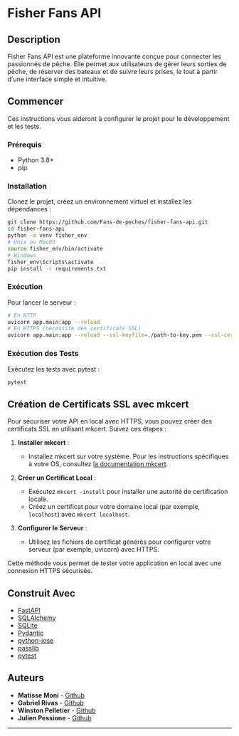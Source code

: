 # Fisher Fans API

## Description

Fisher Fans API est une plateforme innovante conçue pour connecter les passionnés de pêche. Elle permet aux utilisateurs de gérer leurs sorties de pêche, de réserver des bateaux et de suivre leurs prises, le tout à partir d'une interface simple et intuitive.

## Commencer

Ces instructions vous aideront à configurer le projet pour le développement et les tests.

### Prérequis

- Python 3.8+
- pip

### Installation

Clonez le projet, créez un environnement virtuel et installez les dépendances :

```bash
git clone https://github.com/Fans-de-peches/fisher-fans-api.git
cd fisher-fans-api
python -m venv fisher_env
# Unix ou MacOS
source fisher_env/bin/activate
# Windows
fisher_env\Scripts\activate
pip install -r requirements.txt
```

### Exécution

Pour lancer le serveur :

```bash
# En HTTP
uvicorn app.main:app --reload
# En HTTPS (nécessite des certificats SSL)
uvicorn app.main:app --reload --ssl-keyfile=./path-to-key.pem --ssl-certfile=./path-to-cert.pem
```

### Exécution des Tests

Exécutez les tests avec pytest :

```bash
pytest
```

## Création de Certificats SSL avec mkcert

Pour sécuriser votre API en local avec HTTPS, vous pouvez créer des certificats SSL en utilisant mkcert. Suivez ces étapes :

1. **Installer mkcert** :
   - Installez mkcert sur votre système. Pour les instructions spécifiques à votre OS, consultez [la documentation mkcert](https://github.com/FiloSottile/mkcert).

2. **Créer un Certificat Local** :
   - Exécutez `mkcert -install` pour installer une autorité de certification locale.
   - Créez un certificat pour votre domaine local (par exemple, `localhost`) avec `mkcert localhost`.

3. **Configurer le Serveur** :
   - Utilisez les fichiers de certificat générés pour configurer votre serveur (par exemple, uvicorn) avec HTTPS.

Cette méthode vous permet de tester votre application en local avec une connexion HTTPS sécurisée.

## Construit Avec

- [FastAPI](https://fastapi.tiangolo.com/)
- [SQLAlchemy](https://www.sqlalchemy.org/)
- [SQLite](https://www.sqlite.org/index.html)
- [Pydantic](https://pydantic-docs.helpmanual.io/)
- [python-jose](https://python-jose.readthedocs.io/en/latest/)
- [passlib](https://passlib.readthedocs.io/en/stable/)
- [pytest](https://docs.pytest.org/en/stable/)

## Auteurs

- **Matisse Moni** - [Github](https://github.com/MatisseMoni)
- **Gabriel Rivas** - [Github](https://github.com/RivasGabriel)
- **Winston Pelletier** - [Github](https://github.com/Ninwost)
- **Julien Pessione** - [Github](https://github.com/PessioneJulien)

---